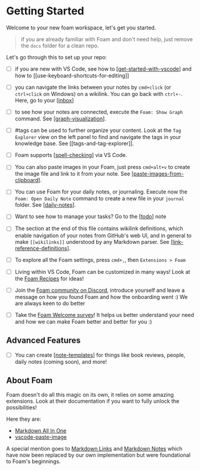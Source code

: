 # Getting Started

Welcome to your new foam workspace, let's get you started.

> if you are already familiar with Foam and don't need help, just remove the `docs` folder for a clean repo.

Let's go through this to set up your repo:

- [ ] if you are new with VS Code, see how to [[get-started-with-vscode]] and how to [[use-keyboard-shortcuts-for-editing]]

- [ ] you can navigate the links between your notes by `cmd+click` (or `ctrl+click` on Windows) on a wikilink. You can go back with `ctrl+-`. Here, go to your [[inbox]]

- [ ] to see how your notes are connected, execute the `Foam: Show Graph` command. See [[graph-visualization]].

- [ ] #tags can be used to further organize your content. Look at the `Tag Explorer` view on the left panel to find and navigate the tags in your knowledge base. See [[tags-and-tag-explorer]].

- [ ] Foam supports [[spell-checking]] via VS Code.

- [ ] You can also paste images in your Foam, just press `cmd+alt+v` to create the image file and link to it from your note. See [[paste-images-from-clipboard]].

- [ ] You can use Foam for your daily notes, or journaling. Execute now the `Foam: Open Daily Note` command to create a new file in your `journal` folder. See [[daily-notes]].

- [ ] Want to see how to manage your tasks? Go to the [[todo]] note

- [ ] The section at the end of this file contains wikilink definitions, which enable navigation of your notes from GitHub's web UI, and in general to make `[[wikilinks]]` understood by any Markdown parser. See [[link-reference-definitions]].

- [ ] To explore all the Foam settings, press `cmd+,`, then `Extensions > Foam`

- [ ] Living within VS Code, Foam can be customized in many ways! Look at the [Foam Recipes](https://foambubble.github.io/foam/user/recipes/recipes) for ideas!

- [ ] Join the [Foam community on Discord](https://foambubble.github.io/join-discord/e), introduce yourself and leave a message on how you found Foam and how the onboarding went :) We are always keen to do better

- [ ] Take the [Foam Welcome survey](http://foambubble.github.io/welcome-survey/e)! It helps us better understand your need and how we can make Foam better and better for you :)

## Advanced Features

- [ ] You can create [[note-templates]] for things like book reviews, people, daily notes (coming soon), and more!

## About Foam

Foam doesn't do all this magic on its own, it relies on some amazing extensions. Look at their documentation if you want to fully unlock the possibilities!

Here they are:

- [Markdown All In One](https://marketplace.visualstudio.com/items?itemName=yzhang.markdown-all-in-one)
- [vscode-paste-image](https://github.com/mushanshitiancai/vscode-paste-image)

A special mention goes to [Markdown Links](https://marketplace.visualstudio.com/items?itemName=tchayen.markdown-links) and [Markdown Notes](https://marketplace.visualstudio.com/items?itemName=kortina.vscode-markdown-notes) which have now been replaced by our own implementation but were foundational to Foam's beginnings.


[//begin]: # "Autogenerated link references for markdown compatibility"
[get-started-with-vscode]: docs/getting-started/get-started-with-vscode.md "Getting started with VS Code"
[inbox]: inbox.md "Inbox"
[graph-visualization]: docs/features/graph-visualization.md "Graph Visualization"
[spell-checking]: docs/features/spell-checking.md "Spell Checking"
[paste-images-from-clipboard]: docs/features/paste-images-from-clipboard.md "Paste Images from Clipboard"
[daily-notes]: docs/features/daily-notes.md "Daily Notes"
[todo]: todo.md "Todo"
[link-reference-definitions]: docs/features/link-reference-definitions.md "Link Reference Definitions"
[note-templates]: docs/features/note-templates.md "Note Templates"
[//end]: # "Autogenerated link references"